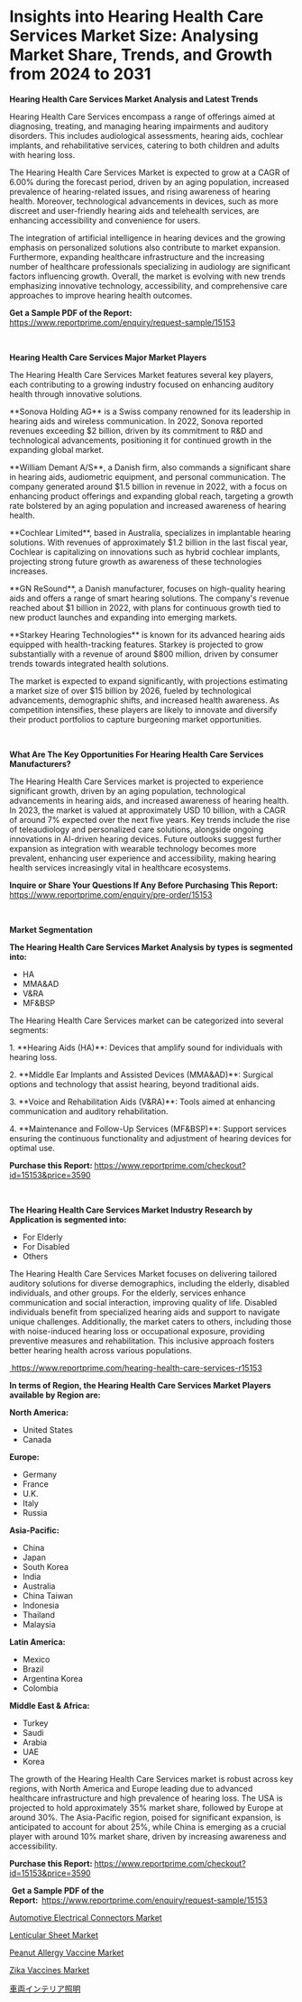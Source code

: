 <p><h1>Insights into Hearing Health Care Services Market Size: Analysing Market Share, Trends, and Growth from 2024 to 2031</h1></p><p><strong>Hearing Health Care Services Market Analysis and Latest Trends</strong></p>
<p><p>Hearing Health Care Services encompass a range of offerings aimed at diagnosing, treating, and managing hearing impairments and auditory disorders. This includes audiological assessments, hearing aids, cochlear implants, and rehabilitative services, catering to both children and adults with hearing loss. </p><p>The Hearing Health Care Services Market is expected to grow at a CAGR of 6.00% during the forecast period, driven by an aging population, increased prevalence of hearing-related issues, and rising awareness of hearing health. Moreover, technological advancements in devices, such as more discreet and user-friendly hearing aids and telehealth services, are enhancing accessibility and convenience for users. </p><p>The integration of artificial intelligence in hearing devices and the growing emphasis on personalized solutions also contribute to market expansion. Furthermore, expanding healthcare infrastructure and the increasing number of healthcare professionals specializing in audiology are significant factors influencing growth. Overall, the market is evolving with new trends emphasizing innovative technology, accessibility, and comprehensive care approaches to improve hearing health outcomes.</p></p>
<p><strong>Get a Sample PDF of the Report:&nbsp;</strong> <a href="https://www.reportprime.com/enquiry/request-sample/15153">https://www.reportprime.com/enquiry/request-sample/15153</a></p>
<p>&nbsp;</p>
<p><strong>Hearing Health Care Services Major Market Players</strong></p>
<p><p>The Hearing Health Care Services Market features several key players, each contributing to a growing industry focused on enhancing auditory health through innovative solutions. </p><p>**Sonova Holding AG** is a Swiss company renowned for its leadership in hearing aids and wireless communication. In 2022, Sonova reported revenues exceeding $2 billion, driven by its commitment to R&D and technological advancements, positioning it for continued growth in the expanding global market.</p><p>**William Demant A/S**, a Danish firm, also commands a significant share in hearing aids, audiometric equipment, and personal communication. The company generated around $1.5 billion in revenue in 2022, with a focus on enhancing product offerings and expanding global reach, targeting a growth rate bolstered by an aging population and increased awareness of hearing health.</p><p>**Cochlear Limited**, based in Australia, specializes in implantable hearing solutions. With revenues of approximately $1.2 billion in the last fiscal year, Cochlear is capitalizing on innovations such as hybrid cochlear implants, projecting strong future growth as awareness of these technologies increases.</p><p>**GN ReSound**, a Danish manufacturer, focuses on high-quality hearing aids and offers a range of smart hearing solutions. The company's revenue reached about $1 billion in 2022, with plans for continuous growth tied to new product launches and expanding into emerging markets.</p><p>**Starkey Hearing Technologies** is known for its advanced hearing aids equipped with health-tracking features. Starkey is projected to grow substantially with a revenue of around $800 million, driven by consumer trends towards integrated health solutions.</p><p>The market is expected to expand significantly, with projections estimating a market size of over $15 billion by 2026, fueled by technological advancements, demographic shifts, and increased health awareness. As competition intensifies, these players are likely to innovate and diversify their product portfolios to capture burgeoning market opportunities.</p></p>
<p>&nbsp;</p>
<p><strong>What Are The Key Opportunities For Hearing Health Care Services Manufacturers?</strong></p>
<p><p>The Hearing Health Care Services market is projected to experience significant growth, driven by an aging population, technological advancements in hearing aids, and increased awareness of hearing health. In 2023, the market is valued at approximately USD 10 billion, with a CAGR of around 7% expected over the next five years. Key trends include the rise of teleaudiology and personalized care solutions, alongside ongoing innovations in AI-driven hearing devices. Future outlooks suggest further expansion as integration with wearable technology becomes more prevalent, enhancing user experience and accessibility, making hearing health services increasingly vital in healthcare ecosystems.</p></p>
<p><strong>Inquire or Share Your Questions If Any Before Purchasing This Report:</strong> <a href="https://www.reportprime.com/enquiry/pre-order/15153">https://www.reportprime.com/enquiry/pre-order/15153</a></p>
<p>&nbsp;</p>
<p><strong>Market Segmentation</strong></p>
<p><strong>The Hearing Health Care Services Market Analysis by types is segmented into:</strong></p>
<p><ul><li>HA</li><li>MMA&AD</li><li>V&RA</li><li>MF&BSP</li></ul></p>
<p><p>The Hearing Health Care Services market can be categorized into several segments: </p><p>1. **Hearing Aids (HA)**: Devices that amplify sound for individuals with hearing loss.</p><p>2. **Middle Ear Implants and Assisted Devices (MMA&AD)**: Surgical options and technology that assist hearing, beyond traditional aids.</p><p>3. **Voice and Rehabilitation Aids (V&RA)**: Tools aimed at enhancing communication and auditory rehabilitation.</p><p>4. **Maintenance and Follow-Up Services (MF&BSP)**: Support services ensuring the continuous functionality and adjustment of hearing devices for optimal use.</p></p>
<p><strong>Purchase this Report:&nbsp;</strong><a href="https://www.reportprime.com/checkout?id=15153&price=3590">https://www.reportprime.com/checkout?id=15153&price=3590</a></p>
<p>&nbsp;</p>
<p><strong>The Hearing Health Care Services Market Industry Research by Application is segmented into:</strong></p>
<p><ul><li>For Elderly</li><li>For Disabled</li><li>Others</li></ul></p>
<p><p>The Hearing Health Care Services Market focuses on delivering tailored auditory solutions for diverse demographics, including the elderly, disabled individuals, and other groups. For the elderly, services enhance communication and social interaction, improving quality of life. Disabled individuals benefit from specialized hearing aids and support to navigate unique challenges. Additionally, the market caters to others, including those with noise-induced hearing loss or occupational exposure, providing preventive measures and rehabilitation. This inclusive approach fosters better hearing health across various populations.</p></p>
<p><a href="https://www.reportprime.com/hearing-health-care-services-r15153">&nbsp;https://www.reportprime.com/hearing-health-care-services-r15153</a></p>
<p><strong>In terms of Region, the Hearing Health Care Services Market Players available by Region are:</strong></p>
<p>
    <p> <strong> North America: </strong>
        <ul>
            <li>United States</li>
            <li>Canada</li>
        </ul>
        </p> 
    <p> <strong> Europe: </strong>
        <ul>
            <li>Germany</li>
            <li>France</li>
            <li>U.K.</li>
            <li>Italy</li>
            <li>Russia</li>
        </ul>
        </p> 
    <p> <strong> Asia-Pacific: </strong>
        <ul>
            <li>China</li>
            <li>Japan</li>
            <li>South Korea</li>
            <li>India</li>
            <li>Australia</li>
            <li>China Taiwan</li>
            <li>Indonesia</li>
            <li>Thailand</li>
            <li>Malaysia</li>
        </ul>
        </p> 
    <p> <strong> Latin America: </strong>
        <ul>
            <li>Mexico</li>
            <li>Brazil</li>
            <li>Argentina Korea</li>
            <li>Colombia</li>
        </ul>
        </p> 
    <p> <strong> Middle East & Africa: </strong>
        <ul>
            <li>Turkey</li>
            <li>Saudi</li>
            <li>Arabia</li>
            <li>UAE</li>
            <li>Korea</li>
        </ul>
    </p>
    </p>
<p><p>The growth of the Hearing Health Care Services market is robust across key regions, with North America and Europe leading due to advanced healthcare infrastructure and high prevalence of hearing loss. The USA is projected to hold approximately 35% market share, followed by Europe at around 30%. The Asia-Pacific region, poised for significant expansion, is anticipated to account for about 25%, while China is emerging as a crucial player with around 10% market share, driven by increasing awareness and accessibility.</p></p>
<p><strong>Purchase this Report: </strong><a href="https://www.reportprime.com/checkout?id=15153&price=3590">https://www.reportprime.com/checkout?id=15153&price=3590</a></p>
<p>&nbsp;<strong>Get a Sample PDF of the Report:&nbsp;&nbsp;</strong><a href="https://www.reportprime.com/enquiry/request-sample/15153">https://www.reportprime.com/enquiry/request-sample/15153</a></p>
<p><strong></strong></p>
<p><p><a href="https://issuu.com/reportprime-2/docs/automotive-electrical-connectors-ma_54d096d3101965">Automotive Electrical Connectors Market</a></p><p><a href="https://medium.com/@nathan.skinner8798456/the-lenticular-sheet-market-has-witnessed-significant-growth-in-recent-years-and-this-trend-is-516a2bcde7ed">Lenticular Sheet Market</a></p><p><a href="https://www.linkedin.com/pulse/navigating-peanut-allergy-vaccine-market-expert-analysis-qqhfe?trackingId=YyTJOfFUQR%2BRIOMgqPAO4A%3D%3D">Peanut Allergy Vaccine Market</a></p><p><a href="https://www.linkedin.com/pulse/zika-vaccines-market-size-share-growth-analysis-type-application-9gq6e?trackingId=aDa0HdgNS4i%2BmSgAsvkbLQ%3D%3D">Zika Vaccines Market</a></p><p><a href="https://medium.com/@sashabeier2023/%E8%BB%8A%E4%B8%A1%E5%86%85%E8%A3%85%E7%85%A7%E6%98%8E%E5%B8%82%E5%A0%B4%E3%81%AE%E8%A6%8F%E6%A8%A1-%E6%88%90%E9%95%B7-%E6%A5%AD%E7%95%8C%E5%88%86%E6%9E%90-%E3%83%9E%E3%83%BC%E3%82%B1%E3%83%83%E3%83%88%E3%82%BB%E3%82%B0%E3%83%A1%E3%83%B3%E3%83%86%E3%83%BC%E3%82%B7%E3%83%A7%E3%83%B3%E3%81%8A%E3%82%88%E3%81%B3%E5%9C%B0%E5%9F%9F%E3%81%AE%E6%B4%9E%E5%AF%9F-2031%E5%B9%B4%E3%81%BE%E3%81%A7%E3%81%AE%E4%BA%88%E6%B8%AC-878c21102a29">車両インテリア照明</a></p></p>